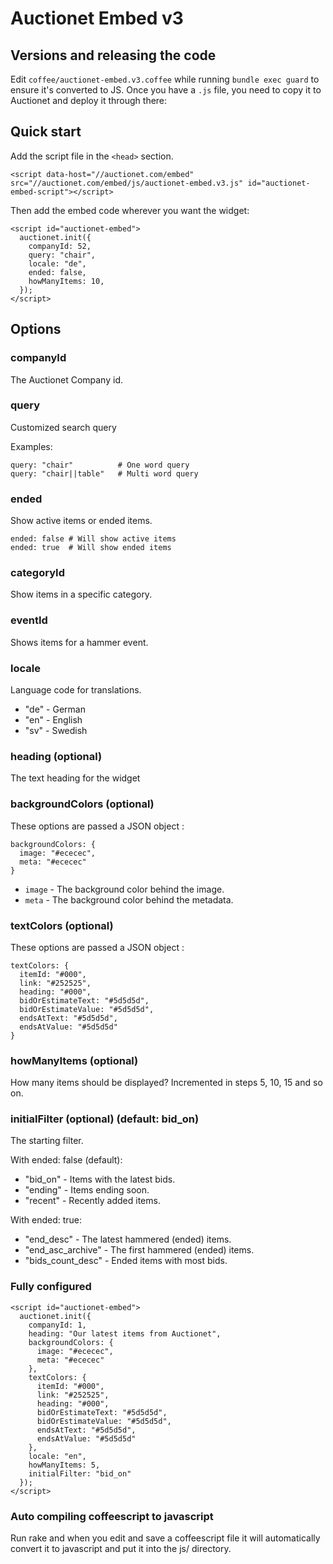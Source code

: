 # Auctionet Embed v3

## Versions and releasing the code

Edit `coffee/auctionet-embed.v3.coffee` while running `bundle exec guard` to ensure it's converted to JS.
Once you have a `.js` file, you need to copy it to Auctionet and deploy it through there:

## Quick start
Add the script file in the ```<head>``` section.

```
<script data-host="//auctionet.com/embed" src="//auctionet.com/embed/js/auctionet-embed.v3.js" id="auctionet-embed-script"></script>
```

Then add the embed code wherever you want the widget:

```
<script id="auctionet-embed">
  auctionet.init({
    companyId: 52,
    query: "chair",
    locale: "de",
    ended: false,
    howManyItems: 10,
  });
</script>
```

## Options

### companyId
The Auctionet Company id.

### query
Customized search query

Examples:

    query: "chair"          # One word query
    query: "chair||table"   # Multi word query

### ended
Show active items or ended items.

    ended: false # Will show active items
    ended: true  # Will show ended items

### categoryId
Show items in a specific category.

### eventId
Shows items for a hammer event.

### locale
Language code for translations.

* "de" - German
* "en" - English
* "sv" - Swedish

### heading (optional)
The text heading for the widget

### backgroundColors (optional)
These options are passed a JSON object :

```
backgroundColors: {
  image: "#ececec",
  meta: "#ececec"
}
```

* ```image``` - The background color behind the image.
* ```meta``` - The background color behind the metadata.

### textColors (optional)
These options are passed a JSON object :

```
textColors: {
  itemId: "#000",
  link: "#252525",
  heading: "#000",
  bidOrEstimateText: "#5d5d5d",
  bidOrEstimateValue: "#5d5d5d",
  endsAtText: "#5d5d5d",
  endsAtValue: "#5d5d5d"
}
```

### howManyItems (optional)
How many items should be displayed? Incremented in steps 5, 10, 15 and so on.

### initialFilter (optional) (default: bid_on)
The starting filter.

With ended: false (default):

* "bid_on" - Items with the latest bids.
* "ending" - Items ending soon.
* "recent" - Recently added items.

With ended: true:

* "end_desc" - The latest hammered (ended) items.
* "end_asc_archive" - The first hammered (ended) items.
* "bids_count_desc" - Ended items with most bids.

### Fully configured

```
<script id="auctionet-embed">
  auctionet.init({
    companyId: 1,
    heading: "Our latest items from Auctionet",
    backgroundColors: {
      image: "#ececec",
      meta: "#ececec"
    },
    textColors: {
      itemId: "#000",
      link: "#252525",
      heading: "#000",
      bidOrEstimateText: "#5d5d5d",
      bidOrEstimateValue: "#5d5d5d",
      endsAtText: "#5d5d5d",
      endsAtValue: "#5d5d5d"
    },
    locale: "en",
    howManyItems: 5,
    initialFilter: "bid_on"
  });
</script>
```

### Auto compiling coffeescript to javascript

Run rake and when you edit and save a coffeescript file it will automatically convert it to javascript and put it into the js/ directory.

